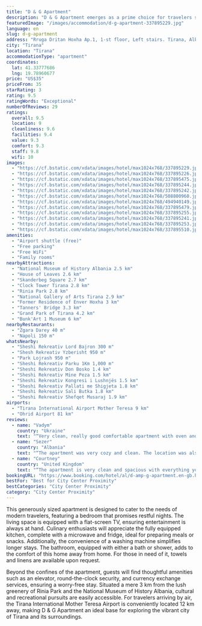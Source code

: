 ```yaml
---
title: "D & G Apartment"
description: "D & G Apartment emerges as a prime choice for travelers seeking the perfect blend of comfort and convenience in Tirana."
featuredImage: "/images/accommodation/d-g-apartment-337895229.jpg"
language: en
slug: d-g-apartment
address: "Rruga Dritan Hoxha Ap.1, 1-st floor, Left stairs. Tirana, Albania, Tirana, Albania"
city: "Tirana"
location: "Tirana"
accommodationType: "apartment"
coordinates:
  lat: 41.33777686
  lng: 19.78960677
price: "US$35"
priceFrom: 35
starRating: 3
rating: 9.5
ratingWords: "Exceptional"
numberOfReviews: 29
ratings:
  overall: 9.5
  location: 9
  cleanliness: 9.6
  facilities: 9.4
  value: 9.3
  comfort: 9.3
  staff: 9.8
  wifi: 10
images:
  - "https://cf.bstatic.com/xdata/images/hotel/max1024x768/337895229.jpg?k=7e6aed46217b526e34e9873735e08e4a9b9d590231782c880e43deffaa7bf57d&o=&hp=1"
  - "https://cf.bstatic.com/xdata/images/hotel/max1024x768/337895226.jpg?k=7d264e98a92452346e24eace3f6c3308db854e39d4ca49b00ab12f1cb38f9a5f&o=&hp=1"
  - "https://cf.bstatic.com/xdata/images/hotel/max1024x768/337895475.jpg?k=60fb63da48b05856e98e2e4bda0ccabc591469504d7f64ab7a9c25f9984abaa5&o=&hp=1"
  - "https://cf.bstatic.com/xdata/images/hotel/max1024x768/337895244.jpg?k=1bfab69d5ed9631ba009906c9ab3df1b63490fec08dc55880e2c1c8158c97526&o=&hp=1"
  - "https://cf.bstatic.com/xdata/images/hotel/max1024x768/337895242.jpg?k=8c220fd95e908555a7fe4ba3d86ef155786c4e7d5ef07095429f8785b61abf62&o=&hp=1"
  - "https://cf.bstatic.com/xdata/images/hotel/max1024x768/508800960.jpg?k=8de2ba7eeaf40394b2fcfdbd94593f4b6b20bb2a8731d26d5456fb571e4a4be4&o=&hp=1"
  - "https://cf.bstatic.com/xdata/images/hotel/max1024x768/494940149.jpg?k=3498eeb6484a64ee2038fe29aa9b4ed14e856dc895ce9914ac3100636fc410fc&o=&hp=1"
  - "https://cf.bstatic.com/xdata/images/hotel/max1024x768/337895479.jpg?k=79789d7853628e93b20481ae9978535d211b7bacd9ff8d3b3e46ff9799173492&o=&hp=1"
  - "https://cf.bstatic.com/xdata/images/hotel/max1024x768/337895255.jpg?k=977692cbecfb3245c059c656311ecc4fa3f35c8961a0666f856f0ff0029dd515&o=&hp=1"
  - "https://cf.bstatic.com/xdata/images/hotel/max1024x768/337895241.jpg?k=8809a67c9b9b2c01725e987249e6fa251685e5f0398d8445e84db37a03a7edec&o=&hp=1"
  - "https://cf.bstatic.com/xdata/images/hotel/max1024x768/337895253.jpg?k=e3b7c94fac038c972b65d1f3effb33ff81962e83b01385fcc7695eeb3c8fad61&o=&hp=1"
  - "https://cf.bstatic.com/xdata/images/hotel/max1024x768/337895510.jpg?k=46be9465d02a05e4ec555d8a24265c119afda5f2102a36e75d1512e14d796f6d&o=&hp=1"
amenities:
  - "Airport shuttle (free)"
  - "Free parking"
  - "Free WiFi"
  - "Family rooms"
nearbyAttractions:
  - "National Museum of History Albania 2.5 km"
  - "House of Leaves 2.6 km"
  - "Skanderbeg Square 2.7 km"
  - "Clock Tower Tirana 2.8 km"
  - "Rinia Park 2.8 km"
  - "National Gallery of Arts Tirana 2.9 km"
  - "Former Residence of Enver Hoxha 3 km"
  - "Tanners' Bridge 3.3 km"
  - "Grand Park of Tirana 4.2 km"
  - "Bunk'Art 1 Museum 6 km"
nearbyRestaurants:
  - "Zgara Darey 40 m"
  - "Napoli 150 m"
whatsNearby:
  - "Sheshi Rekreativ Lord Bajron 300 m"
  - "Shesh Rekreativ Yzberisht 950 m"
  - "Park Lojrash 950 m"
  - "Sheshi Rekreativ Parku 1Km 1,000 m"
  - "Sheshi Rekreativ Don Bosko 1.4 km"
  - "Sheshi Rekreativ Mine Peza 1.5 km"
  - "Sheshi Rekreativ Kongresi i Lushnjës 1.5 km"
  - "Sheshi Rekreativ Pallati me Shigjeta 1.8 km"
  - "Sheshi Rekreativ Sali Butka 1.8 km"
  - "Sheshi Rekreativ Shefqet Musaraj 1.9 km"
airports:
  - "Tirana International Airport Mother Teresa 9 km"
  - "Ohrid Airport 81 km"
reviews:
  - name: "Vadym"
    country: "Ukraine"
    text: "“Very clean, really good comfortable apartment with oven and everything you need inside, host helped me with advised.”"
  - name: "Sezer"
    country: "Albania"
    text: "“The apartment was very cozy and clean. The location was also a great advantage for us as it was near everywhere. The owner treated us very nicely and was very caring. I will for sure consider this place again in my next visit.”"
  - name: "Courtney"
    country: "United Kingdom"
    text: "“The apartment is very clean and spacious with everything you need during your stay. The bed is comfortable and the air conditioning in the bedroom and living really help keep the apartment cool during the hot summer. The WiFi is fast and stable...”"
bookingURL: "https://www.booking.com/hotel/al/d-amp-g-apartment.en-gb.html?aid=8035640"
bestFor: "Best for City Center Proximity"
bestCategories: "City Center Proximity"
category: "City Center Proximity"
---
```


This generously sized apartment is designed to cater to the needs of modern travelers, featuring a bedroom that promises restful nights. The living space is equipped with a flat-screen TV, ensuring entertainment is always at hand. Culinary enthusiasts will appreciate the fully equipped kitchen, complete with a microwave and fridge, ideal for preparing meals or snacks. Additionally, the convenience of a washing machine simplifies longer stays. The bathroom, equipped with either a bath or shower, adds to the comfort of this home away from home. For those in need of it, towels and linens are available upon request.

Beyond the confines of the apartment, guests will find thoughtful amenities such as an elevator, round-the-clock security, and currency exchange services, ensuring a worry-free stay. Situated a mere 3 km from the lush greenery of Rinia Park and the National Museum of History Albania, cultural and recreational pursuits are easily accessible. For travelers arriving by air, the Tirana International Mother Teresa Airport is conveniently located 12 km away, making D & G Apartment an ideal base for exploring the vibrant city of Tirana and its surroundings.